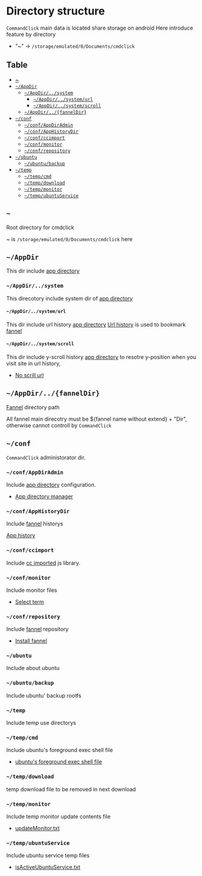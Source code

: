 # Directory structure

`CommandClick` main data is located share storage on android
Here introduce feature by directory 

- "~" -> `/storage/emulated/0/Documents/cmdclick`


Table
-----------------
* [~](#root_dir_path)
* [`~/AppDir`](#app_dir)
  * [`~/AppDir/../system`](#app_dir_system_dir)
    * [`~/AppDir/../system/url`](#app_dir_system_dir_url_dir)
    * [`~/AppDir/../system/scroll`](#app_dir_system_dir_scroll_dir)
  * [`~/AppDir/../{fannelDir}`](#fannel_dir)
* [`~/conf`](#conf)  
  * [`~/conf/AppDirAdmin`](#conf_app_dir_admin)
  * [`~/conf/AppHistoryDir`](#conf_app_history_dir)
  * [`~/conf/ccimport`](#conf_ccimport)
  * [`~/conf/monitor`](#conf_monitor)
  * [`~/conf/repository`](#conf_repository)
* [`~/ubuntu`](#ubuntu)  
  * [`~/ubuntu/backup`](#ubuntu_backup)  
* [`~/temp`](#temp)
  * [`~/temp/cmd`](#temp_cmd)
  * [`~/temp/download`](#temp_download)
  * [`~/temp/monitor`](#temp_monitor)
  * [`~/temp/ubuntuService`](#temp_ubuntu_service)


## `~` <a id="root_dir_path"></a>

Root directory for cmdclick

~ is `/storage/emulated/0/Documents/cmdclick` here


## `~/AppDir` <a id="app_dir"></a>

This dir include [app directory](https://github.com/puutaro/CommandClick/blob/master/md/developer/glossary.md#app-directory)

### `~/AppDir/../system` <a id="app_dir_system_dir"></a>

This direcotory include system dir of [app directory](https://github.com/puutaro/CommandClick/blob/master/md/developer/glossary.md#app-directory)

#### `~/AppDir/../system/url` <a id="app_dir_system_dir_url_dir"></a>

This dir include url history [app directory](https://github.com/puutaro/CommandClick/blob/master/md/developer/glossary.md#app-directory)
[Url history](https://github.com/puutaro/CommandClick/blob/master/USAGE.md#url-history) is used to bookmark [fannel](https://github.com/puutaro/CommandClick/blob/master/md/developer/glossary.md#fannel)

#### `~/AppDir/../system/scroll` <a id="app_dir_system_dir_scroll_dir"></a>

This dir include y-scroll history [app directory](https://github.com/puutaro/CommandClick/blob/master/md/developer/glossary.md#app-directory)
to resotre y-position when you visit site in url history, 

- [No scrill url](https://github.com/puutaro/CommandClick/blob/master/USAGE.md#no-scroll-save-url)

## `~/AppDir/../{fannelDir}`  <a id="fannel_dir"></a>

[Fannel](https://github.com/puutaro/CommandClick/blob/master/md/developer/js_pre_reserved_word.md) directory path

All fannel main direcotry must be ${fannel name without extend} + "Dir", otherwise cannot controll by `CommandClick`


## `~/conf` <a id="conf"></a>

`CommandClick` administorator dir.

### `~/conf/AppDirAdmin` <a id="conf_app_dir_admin"></a>

Include [app directory](https://github.com/puutaro/CommandClick/blob/master/md/developer/glossary.md#app-directory) configuration.

- [App directory manager](https://github.com/puutaro/CommandClick/blob/master/USAGE.md#change-app-dir)

### `~/conf/AppHistoryDir` <a id="conf_app_history_dir"></a>

Include [fannel](https://github.com/puutaro/CommandClick/blob/master/md/developer/glossary.md#fannel) historys

[App history](https://github.com/puutaro/CommandClick/blob/master/USAGE.md#history)

### `~/conf/ccimport` <a id="conf_ccimport"></a>

Include [cc imported](https://github.com/puutaro/CommandClick/blob/master/DEVELOPER.md#import-library) js library.

### `~/conf/monitor` <a id="conf_monitor"></a>

Include monitor files

- [Select term](https://github.com/puutaro/CommandClick/blob/master/USAGE.md#select-term)

### `~/conf/repository` <a id="conf_repository"></a>

Include [fannel](https://github.com/puutaro/CommandClick/blob/master/md/developer/glossary.md#fannel) repository

- [Install fannel](https://github.com/puutaro/CommandClick/blob/master/USAGE.md#install-fannel)

### `~/ubuntu` <a id="ubuntu"></a>

Include about ubuntu

### `~/ubuntu/backup` <a id="ubuntu_backup"></a>

Include ubuntu' backup rootfs

### `~/temp` <a id="temp"></a> 

Include temp use directorys

### `~/temp/cmd` <a id="temp_cmd"></a> 

Include ubuntu's foreground exec shell file

- [ubuntu's foreground exec shell file](https://github.com/puutaro/CommandClick/blob/master/md/developer/FileApis.md#foreground_cmd_script)  

### `~/temp/download` <a id="temp_download"></a> 

temp download file to be removed in next download


### `~/temp/monitor` <a id="temp_monitor"></a>  

Include temp monitor update contents file 

- [updateMonitor.txt](https://github.com/puutaro/CommandClick/blob/master/md/developer/FileApis.md#update_monitor)

### `~/temp/ubuntuService` <a id="temp_ubuntu_service"></a>  

Include ubuntu service temp files 

- [isActiveUbuntuService.txt](https://github.com/puutaro/CommandClick/blob/master/md/developer/FileApis.md#is_active_ubuntu_service)

